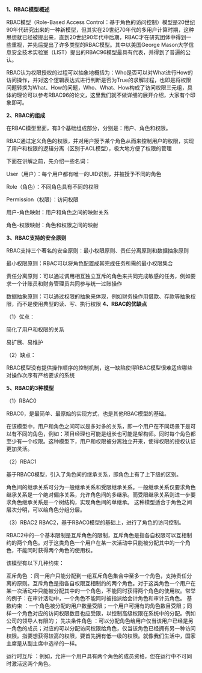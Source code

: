 **1、RBAC模型概述**

RBAC模型（Role-Based Access Control：基于角色的访问控制）模型是20世纪90年代研究出来的一种新模型，但其实在20世纪70年代的多用户计算时期，这种思想就已经被提出来，直到20世纪90年代中后期，RBAC才在研究团体中得到一些重视，并先后提出了许多类型的RBAC模型。其中以美国George Mason大学信息安全技术实验室（LIST）提出的RBAC96模型最具有代表，并得到了普遍的公认。

RBAC认为权限授权的过程可以抽象地概括为：Who是否可以对What进行How的访问操作，并对这个逻辑表达式进行判断是否为True的求解过程，也即是将权限问题转换为What、How的问题，Who、What、How构成了访问权限三元组，具体的理论可以参考RBAC96的论文，这里我们就不做详细的展开介绍，大家有个印象即可。

**2、RBAC的组成**

在RBAC模型里面，有3个基础组成部分，分别是：用户、角色和权限。

RBAC通过定义角色的权限，并对用户授予某个角色从而来控制用户的权限，实现了用户和权限的逻辑分离（区别于ACL模型），极大地方便了权限的管理

下面在讲解之前，先介绍一些名词：

User（用户）：每个用户都有唯一的UID识别，并被授予不同的角色

Role（角色）：不同角色具有不同的权限

Permission（权限）：访问权限

用户-角色映射：用户和角色之间的映射关系

角色-权限映射：角色和权限之间的映射

**3、RBAC支持的安全原则**

RBAC支持三个著名的安全原则：最小权限原则、责任分离原则和数据抽象原则

最小权限原则：RBAC可以将角色配置成其完成任务所需的最小权限集合

责任分离原则：可以通过调用相互独立互斥的角色来共同完成敏感的任务，例如要求一个计账员和财务管理员共同参与统一过账操作

数据抽象原则：可以通过权限的抽象来体现，例如财务操作用借款、存款等抽象权限，而不是使用典型的读、写、执行权限
**4、RBAC的优缺点**

（1）优点：

简化了用户和权限的关系

易扩展、易维护

（2）缺点：

RBAC模型没有提供操作顺序的控制机制，这一缺陷使得RBAC模型很难适应哪些对操作次序有严格要求的系统

**5、RBAC的3种模型**

（1）RBAC0

RBAC0，是最简单、最原始的实现方式，也是其他RBAC模型的基础。

在该模型中，用户和角色之间可以是多对多的关系，即一个用户在不同场景下是可以有不同的角色，例如：项目经理也可能是组长也可能是架构师。同时每个角色都至少有一个权限。这种模型下，用户和权限被分离独立开来，使得权限的授权认证更加灵活。

（2）RBAC1

基于RBAC0模型，引入了角色间的继承关系，即角色上有了上下级的区别。

角色间的继承关系可分为一般继承关系和受限继承关系。一般继承关系仅要求角色继承关系是一个绝对偏序关系，允许角色间的多继承。而受限继承关系则进一步要求角色继承关系是一个树结构，实现角色间的单继承。
这种模型适合于角色之间层次分明，可以给角色分组分层。

（3）RBAC2
RBAC2，基于RBAC0模型的基础上，进行了角色的访问控制。

RBAC2中的一个基本限制是互斥角色的限制，互斥角色是指各自权限可以互相制约的两个角色。对于这类角色一个用户在某一次活动中只能被分配其中的一个角色，不能同时获得两个角色的使用权。

该模型有以下几种约束：

互斥角色 ：同一用户只能分配到一组互斥角色集合中至多一个角色，支持责任分离的原则。互斥角色是指各自权限互相制约的两个角色。对于这类角色一个用户在某一次活动中只能被分配其中的一个角色，不能同时获得两个角色的使用权。常举的例子：在审计活动中，一个角色不能同时被指派给会计角色和审计员角色。
基数约束 ：一个角色被分配的用户数量受限；一个用户可拥有的角色数目受限；同样一个角色对应的访问权限数目也应受限，以控制高级权限在系统中的分配。例如公司的领导人有限的；
先决条件角色 ：可以分配角色给用户仅当该用户已经是另一角色的成员；对应的可以分配访问权限给角色，仅当该角色已经拥有另一种访问权限。指要想获得较高的权限，要首先拥有低一级的权限。就像我们生活中，国家主席是从副主席中选举的一样。

运行时互斥 ：例如，允许一个用户具有两个角色的成员资格，但在运行中不可同时激活这两个角色。

